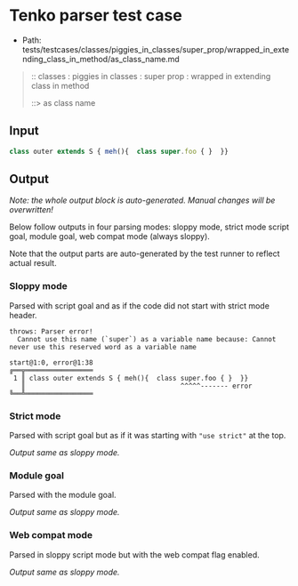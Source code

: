 # Tenko parser test case

- Path: tests/testcases/classes/piggies_in_classes/super_prop/wrapped_in_extending_class_in_method/as_class_name.md

> :: classes : piggies in classes : super prop : wrapped in extending class in method
>
> ::> as class name

## Input

`````js
class outer extends S { meh(){  class super.foo { }  }}
`````

## Output

_Note: the whole output block is auto-generated. Manual changes will be overwritten!_

Below follow outputs in four parsing modes: sloppy mode, strict mode script goal, module goal, web compat mode (always sloppy).

Note that the output parts are auto-generated by the test runner to reflect actual result.

### Sloppy mode

Parsed with script goal and as if the code did not start with strict mode header.

`````
throws: Parser error!
  Cannot use this name (`super`) as a variable name because: Cannot never use this reserved word as a variable name

start@1:0, error@1:38
╔══╦═════════════════
 1 ║ class outer extends S { meh(){  class super.foo { }  }}
   ║                                       ^^^^^------- error
╚══╩═════════════════

`````

### Strict mode

Parsed with script goal but as if it was starting with `"use strict"` at the top.

_Output same as sloppy mode._

### Module goal

Parsed with the module goal.

_Output same as sloppy mode._

### Web compat mode

Parsed in sloppy script mode but with the web compat flag enabled.

_Output same as sloppy mode._
